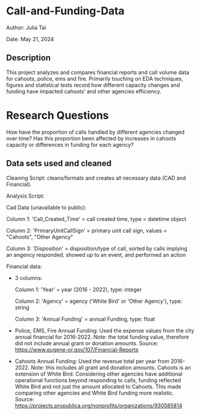 # Call-and-Funding-Data
Author: Julia Tai

Date: May 21, 2024

## Description
This project analyzes and compares financial reports and call volume data for cahoots, police, ems and fire. Primarily touching on EDA techniques, figures and statistical tests record how different capacity changes and funding have impacted cahoots’ and other agencies efficiency.

# Research Questions
How have the proportion of calls handled by different agencies changed over time? Has this proportion been affected by increases in cahoots capacity or differences in funding for each agency?

## Data sets used and cleaned
Cleaning Script: cleans/formats and creates all necessary data (CAD and Financial).
  
Analysis Script: 
  
Cad Data (unavailable to public): 

  Column 1: 'Call_Created_Time' = call created time, type = datetime object
  
  Column 2: 'PrimaryUnitCallSign' = primary unit call sign, values = "Cahoots", "Other Agency"
  
  Column 3: 'Disposition' = disposition/type of call, sorted by calls implying an angency responded, showed up to an event, and performed an action

Financial data:
- 3 columns:
  
  Column 1: 'Year' = year (2016 - 2022), type: integer
  
  Column 2: 'Agency' = agency ('White Bird' or 'Other Agency'), type: string

  Column 3: 'Annual Funding' = annual Funding, type: float
  
- Police, EMS, Fire Annual Funding: Used the expense values from the city annual financial for 2016-2022. Note: the total funding value, therefore did not include annual grant or donation amounts. Source: https://www.eugene-or.gov/107/Financial-Reports
- Cahoots Annual Funding: Used the revenue total per year from 2016-2022. Note: this includes all grant and donation amounts. Cahoots is an extension of White Bird. Considering other agencies have additional operational functions beyond responding to calls, funding reflected White Bird and not just the amount allocated to Cahoots. This made comparing other agencies and White Bird funding more realistic. Source: https://projects.propublica.org/nonprofits/organizations/930585814 
